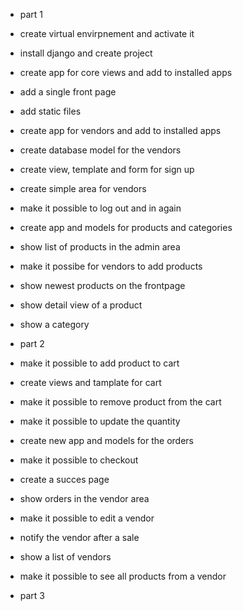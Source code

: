 - part 1

- create virtual envirpnement and activate it
- install django and create project
- create app for core views and add to installed apps
- add a single front page
- add static files

- create app for vendors and add to installed apps
- create database model for the vendors
- create view, template and form for sign up
- create simple area for vendors

- make it possible to log out and in again

- create app and models for products and categories
- show list of products in the admin area
- make it possibe for vendors to add products

- show newest products on the frontpage
- show detail view of a product
- show a category

- part 2

- make it possible to add product to cart
- create views and tamplate for cart
- make it possible to remove product from the cart
- make it possible to update the quantity

- create new app and models for the orders
- make it possible to checkout
- create a succes page

- show orders in the vendor area
- make it possible to edit a vendor
- notify the vendor after a sale

- show a list of vendors
- make it possible to see all products from a vendor

- part 3
